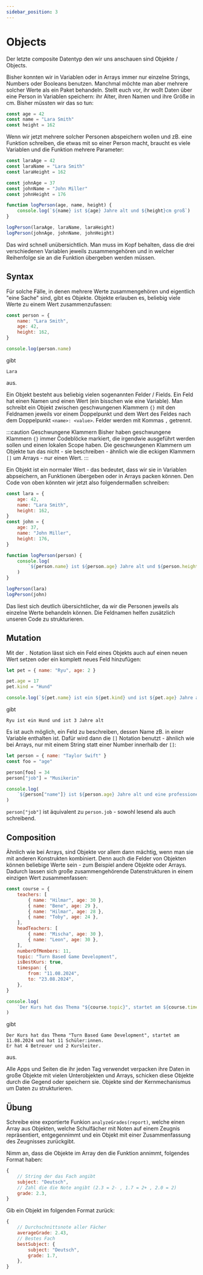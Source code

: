 ```yaml
---
sidebar_position: 3
---
```


# Objects

Der letzte composite Datentyp den wir uns anschauen sind Objekte / Objects.

Bisher konnten wir in Variablen oder in Arrays immer nur einzelne Strings, Numbers oder Booleans benutzen. Manchmal möchte man aber mehrere solcher Werte als ein Paket behandeln. Stellt euch vor, ihr wollt Daten über eine Person in Variablen speichern: ihr Alter, ihren Namen und ihre Größe in cm. Bisher müssten wir das so tun:

```js
const age = 42
const name = "Lara Smith"
const height = 162
```

Wenn wir jetzt mehrere solcher Personen abspeichern wollen und zB. eine Funktion schreiben, die etwas mit so einer Person macht, braucht es viele Variablen und die Funktion mehrere Parameter:

```js
const laraAge = 42
const laraName = "Lara Smith"
const laraHeight = 162

const johnAge = 37
const johnName = "John Miller"
const johnHeight = 176

function logPerson(age, name, height) {
    console.log(`${name} ist ${age} Jahre alt und ${height}cm groß`)
}

logPerson(laraAge, laraName, laraHeight)
logPerson(johnAge, johnName, johnHeight)
```

Das wird schnell unübersichtlich. Man muss im Kopf behalten, dass die drei verschiedenen Variablen jeweils zusammengehören und in welcher Reihenfolge sie an die Funktion übergeben werden müssen.

## Syntax

Für solche Fälle, in denen mehrere Werte zusammengehören und eigentlich "eine Sache" sind, gibt es Objekte. Objekte erlauben es, beliebig viele Werte zu einem Wert zusammenzufassen:

```js
const person = {
    name: "Lara Smith",
    age: 42,
    height: 162,
}

console.log(person.name)
```

gibt

```
Lara
```

aus.

Ein Objekt besteht aus beliebig vielen sogenannten Felder / Fields. Ein Feld hat einen Namen und einen Wert (ein bisschen wie eine Variable). Man schreibt ein Objekt zwischen geschwungenen Klammern `{}` mit den Feldnamen jeweils vor einem Doppelpunkt und dem Wert des Feldes nach dem Doppelpunkt `<name>: <value>`. Felder werden mit Kommas `,` getrennt.

:::caution Geschwungene Klammern
Bisher haben geschwungene Klammern `{}` immer Codeblöcke markiert, die irgendwie ausgeführt werden sollen und einen lokalen Scope haben. Die geschwungenen Klammern um Objekte tun das nicht - sie beschreiben - ähnlich wie die eckigen Klammern `[]` um Arrays - nur einen Wert.
:::

Ein Objekt ist ein normaler Wert - das bedeutet, dass wir sie in Variablen abpseichern, an Funktionen übergeben oder in Arrays packen können. Den Code von oben könnten wir jetzt also folgendermaßen schreiben:

```js
const lara = {
    age: 42,
    name: "Lara Smith",
    height: 162,
}
const john = {
    age: 37,
    name: "John Miller",
    height: 176,
}

function logPerson(person) {
    console.log(
        `${person.name} ist ${person.age} Jahre alt und ${person.height}cm groß`,
    )
}

logPerson(lara)
logPerson(john)
```

Das liest sich deutlich übersichtlicher, da wir die Personen jeweils als einzelne Werte behandeln können. Die Feldnamen helfen zusätzlich unseren Code zu strukturieren.

## Mutation

Mit der `.` Notation lässt sich ein Feld eines Objekts auch auf einen neuen Wert setzen oder ein komplett neues Feld hinzufügen:

```js
let pet = { name: "Ryu", age: 2 }

pet.age = 17
pet.kind = "Hund"

console.log(`${pet.name} ist ein ${pet.kind} und ist ${pet.age} Jahre alt`)
```

gibt

```
Ryu ist ein Hund und ist 3 Jahre alt
```

Es ist auch möglich, ein Feld zu beschreiben, dessen Name zB. in einer Variable enthalten ist. Dafür wird dann die `[]` Notation benutzt - ähnlich wie bei Arrays, nur mit einem String statt einer Number innerhalb der `[]`:

```js
let person = { name: "Taylor Swift" }
const foo = "age"

person[foo] = 34
person["job"] = "Musikerin"

console.log(
    `${person["name"]} ist ${person.age} Jahre alt und eine professionelle ${person.job}`,
)
```

`person["job"]` ist äquivalent zu `person.job` - sowohl lesend als auch schreibend.

## Composition

Ähnlich wie bei Arrays, sind Objekte vor allem dann mächtig, wenn man sie mit anderen Konstrukten kombiniert. Denn auch die Felder von Objekten können beliebige Werte sein - zum Beispiel andere Objekte oder Arrays. Dadurch lassen sich große zusammengehörende Datenstrukturen in einem einzigen Wert zusammenfassen:

```js
const course = {
    teachers: [
        { name: "Hilmar", age: 30 },
        { name: "Bene", age: 29 },
        { name: "Hilmar", age: 28 },
        { name: "Toby", age: 24 },
    ],
    headTeachers: [
        { name: "Mischa", age: 30 },
        { name: "Leon", age: 30 },
    ],
    numberOfMembers: 11,
    topic: "Turn Based Game Development",
    isBestKurs: true,
    timespan: {
        from: "11.08.2024",
        to: "23.08.2024",
    },
}

console.log(
    `Der Kurs hat das Thema "${course.topic}", startet am ${course.timespan.from} und hat ${course.numberOfMembers} Schüler:innen.\nEr hat ${course.teachers.length} Betreuer und ${course.headTeachers.length} Kursleiter.`,
)
```

gibt

```
Der Kurs hat das Thema "Turn Based Game Development", startet am 11.08.2024 und hat 11 Schüler:innen.
Er hat 4 Betreuer und 2 Kursleiter.
```

aus.

Alle Apps und Seiten die ihr jeden Tag verwendet verpacken ihre Daten in große Objekte mit vielen Unterobjekten und Arrays, schicken diese Objekte durch die Gegend oder speichern sie. Objekte sind der Kernmechanismus um Daten zu strukturieren.

## Übung

Schreibe eine exportierte Funkion `analyzeGrades(report)`, welche einen Array aus Objekten, welche Schulfächer mit Noten auf einem Zeugnis repräsentiert, entgegennimmt und ein Objekt mit einer Zusammenfassung des Zeugnisses zurückgibt.

Nimm an, dass die Objekte im Array den die Funktion annimmt, folgendes Format haben:

```js
{
    // String der das Fach angibt
    subject: "Deutsch",
    // Zahl die die Note angibt (2.3 = 2- , 1.7 = 2+ , 2.0 = 2)
    grade: 2.3,
}
```

Gib ein Objekt im folgenden Format zurück:

```js
{
    // Durchschnittsnote aller Fächer
    averageGrade: 2.43,
    // Bestes Fach
    bestSubject: {
        subject: "Deutsch",
        grade: 1.7,
    },
}
```
